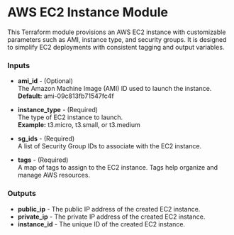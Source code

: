 # AWS EC2 Instance Module

This Terraform module provisions an AWS EC2 instance with customizable parameters such as AMI, instance type, and security groups. It is designed to simplify EC2 deployments with consistent tagging and output variables.



### Inputs

* **ami_id** - (Optional)  
  The Amazon Machine Image (AMI) ID used to launch the instance.  
  **Default:** ami-09c813fb71547fc4f

* **instance_type** - (Required)  
  The type of EC2 instance to launch.  
  **Example:** t3.micro, t3.small, or t3.medium

* **sg_ids** - (Required)  
  A list of Security Group IDs to associate with the EC2 instance.

* **tags** - (Required)  
  A map of tags to assign to the EC2 instance. Tags help organize and manage AWS resources.



### Outputs

* **public_ip** - The public IP address of the created EC2 instance.  
* **private_ip** - The private IP address of the created EC2 instance.  
* **instance_id** - The unique ID of the created EC2 instance.